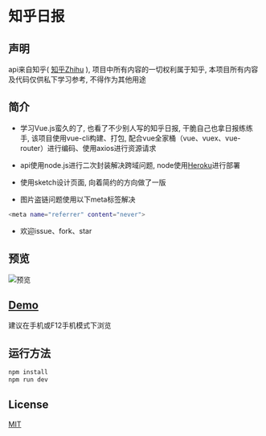 # 知乎日报

## 声明
api来自知乎( [知乎Zhihu](http://www.zhihu.com/) ), 项目中所有内容的一切权利属于知乎, 本项目所有内容及代码仅供私下学习参考, 不得作为其他用途

## 简介
- 学习Vue.js蛮久的了, 也看了不少别人写的知乎日报, 干脆自己也拿日报练练手, 该项目使用vue-cli构建、打包, 配合vue全家桶（vue、vuex、vue-router）进行编码、使用axios进行资源请求

- api使用node.js进行二次封装解决跨域问题, node使用[Heroku](https://www.heroku.com/)进行部署

- 使用sketch设计页面, 向着简约的方向做了一版

- 图片盗链问题使用以下meta标签解决

``` bash
<meta name="referrer" content="never">
```
- 欢迎issue、fork、star

## 预览

![预览](https://github.com/walleeeee/daily-zhihu/blob/master/static/demo.jpg)

## [Demo](https://walleeeee.github.io/daily-zhihu/)

建议在手机或F12手机模式下浏览

## 运行方法

``` bash
npm install
npm run dev

```
## License

[MIT](https://opensource.org/licenses/MIT)
